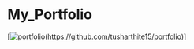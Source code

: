 # My_Portfolio


[![portfolio](https://img.shields.io/badge/my_portfolio-000?style=for-the-badge&logo=ko-fi&logoColor=white)(https://github.com/tusharthite15/portfolio)]


